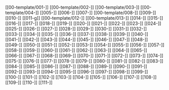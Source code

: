 [[00-template/001-]]
[[00-template/002-]]
[[00-template/003-]]
[[00-template/004-]]
[[005-]]
[[006-]]
[[007-]]
[[00-template/008-]]
[[009-]]
[[010-]]
[[011-g]]
[[00-template/012-]]
[[00-template/013-]]
[[014-]]
[[015-]]
[[016-]]
[[017-]]
[[018-]]
[[019-]]
[[020-]]
[[021-]]
[[022-]]
[[023-]]
[[024-]]
[[025-]]
[[026-]]
[[027-]]
[[028-]]
[[029-]]
[[030-]]
[[031-]]
[[032-]]
[[033-]]
[[034-]]
[[035-]]
[[036-]]
[[037-]]
[[038-]]
[[039-]]
[[040-]]
[[041-]]
[[042-]]
[[043-]]
[[044-]]
[[045-]]
[[046-]]
[[047-]]
[[048-]]
[[049-]]
[[050-]]
[[051-]]
[[052-]]
[[053-]]
[[054-]]
[[055-]]
[[056-]]
[[057-]]
[[058-]]
[[059-]]
[[060-]]
[[061-]]
[[062-]]
[[063-]]
[[064-]]
[[065-]]
[[066-]]
[[067-]]
[[068-]]
[[069-]]
[[070-]]
[[071-]]
[[072-]]
[[073-]]
[[074-]]
[[075-]]
[[076-]]
[[077-]]
[[078-]]
[[079-]]
[[080-]]
[[081-]]
[[082-]]
[[083-]]
[[084-]]
[[085-]]
[[086-]]
[[087-]]
[[088-]]
[[089-]]
[[090-]]
[[091-]]
[[092-]]
[[093-]]
[[094-]]
[[095-]]
[[096-]]
[[097-]]
[[098-]]
[[099-]]
[[100-]]
[[101-]]
[[102-]]
[[103-]]
[[104-]]
[[105-]]
[[106-]]
[[107-]]
[[108-]]
[[109-]]
[[110-]]
[[111-]]

